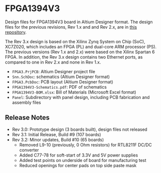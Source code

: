 # FPGA1394V3
Design files for FPGA1394V3 board in Altium Designer format. The design files for the previous
revisions, Rev 1.x and and Rev 2.x, are in [this repository](https://github.com/jhu-cisst/FPGA1394).

The Rev 3.x design is based on the Xilinx Zynq System on Chip (SoC), XC7Z020, which includes an
FPGA (PL) and dual-core ARM processor (PS). The previous versions (Rev 1.x and 2.x) were based on
the Xilinx Spartan 6 FPGA. In addition, the Rev 3.x design contains two Ethernet ports, as compared
to one in Rev 2.x and none in Rev 1.x.

* `FPGA3.PrjPCB`: Altium Designer project file
* `Snn.SchDoc`: schematics (Altium Designer format)
* `FPGA3.PcbDoc`: PCB layout (Altium Designer format)
* `FPGA1394V3-Schematics.pdf`: PDF of schematics
* `FPGA1394V3-BOM.xlsx`: Bill of Materials (Microsoft Excel format)
* `Panel`: Subdirectory with panel design, including PCB fabrication and assembly files
 
## Release Notes

* Rev 3.0: Prototype design (3 boards built), design files not released
* Rev 3.1: Initial Release, Build #9 (107 boards)
* Rev 3.2: Minor updates, Build #10 (65 boards)
  * Removed L9-10 (previously, 0 Ohm resistors) for RTL8211F DC/DC converter
  * Added C77-78 for soft-start of 3.3V and 5V power supplies
  * Added test points on underside of board for manufacturing test
  * Reduced openings for center pads on top side paste mask
